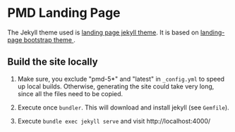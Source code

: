 # PMD Landing Page

The Jekyll theme used is [landing page jekyll theme](https://github.com/swcool/landing-page-theme).
It is based on [landing-page bootstrap theme ](http://startbootstrap.com/templates/landing-page/).

## Build the site locally

1.  Make sure, you exclude "pmd-5*" and "latest" in `_config.yml` to
    speed up local builds. Otherwise, generating the site could take
    very long, since all the files need to be copied.

2.  Execute once `bundler`. This will download and install jekyll
    (see `Gemfile`).

3.  Execute `bundle exec jekyll serve` and visit http://localhost:4000/
